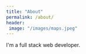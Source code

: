 ```yaml
---
title: "About"
permalink: /about/
header:
 image: "/images/maps.jpeg"
---
```


I'm a full stack web developer.


